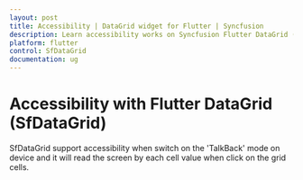 ```yaml
---
layout: post
title: Accessibility | DataGrid widget for Flutter | Syncfusion
description: Learn accessibility works on Syncfusion Flutter DataGrid (SfDataGrid). How to enable it and which cells are gone accessible on-screen reading.
platform: flutter
control: SfDataGrid
documentation: ug
---
```


# Accessibility with Flutter DataGrid (SfDataGrid)
   
   SfDataGrid support accessibility when switch on the 'TalkBack' mode on device and it will read the screen by each cell value when click on the grid cells.